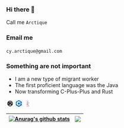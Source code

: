 <!--
**cy-arctique/cy-arctique** is a ✨ _special_ ✨ repository because its `README.md` (this file) appears on your GitHub profile.

Here are some ideas to get you started:

- 🔭 I’m currently working on ...
- 🌱 I’m currently learning ...
- 👯 I’m looking to collaborate on ...
- 🤔 I’m looking for help with ...
- 💬 Ask me about ...
- 📫 How to reach me: ...
- 😄 Pronouns: ...
- ⚡ Fun fact: ...
-->

### Hi there 👋
Call me `Arctique`

### Email me
`cy.arctique@gmail.com`

### Something are not important
+ I am a new type of migrant worker
+ The first proficient language was the Java
+ Now transforming C-Plus-Plus and Rust

<code><img height="20" alt="rust" src="https://github.com/cy-arctique/img/blob/main/readme/rusticon.png"></code>
<code><img height="20" alt="cpp" src="https://github.com/cy-arctique/img/blob/main/readme/cpp.png"></code>
<code><img height="20" width="20" alt="java" src="https://github.com/cy-arctique/img/blob/main/readme/java.png"></code>

| <a href="https://github.com/anuraghazra/github-readme-stats"><img align="center" src="https://github-readme-stats.vercel.app/api?username=cy-arctique&show_icons=true&include_all_commits=true&theme=synthwave&hide_border=true" alt="Anurag's github stats" /></a> | <a href="https://github.com/anuraghazra/github-readme-stats"><img align="center" src="https://github-readme-stats.vercel.app/api/top-langs/?username=cy-arctique&layout=compact&theme=buefy&hide_border=true" /></a> |
| ------------- | ------------- |
